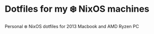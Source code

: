 # Dotfiles for my :snowflake: NixOS machines
 Personal :snowflake: NixOS dotfiles for 2013 Macbook and AMD Ryzen PC
